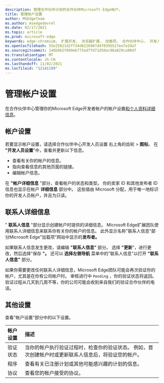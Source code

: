 ```yaml
---
description: 管理合作伙伴计划的合作伙伴Microsoft Edge帐户。
title: 管理帐户设置
author: MSEdgeTeam
ms.author: msedgedevrel
ms.date: 02/17/2021
ms.topic: article
ms.prod: microsoft-edge
keywords: edge-chromium， 扩展开发， 浏览器扩展， 加载项， 合作伙伴中心， 开发人员
ms.openlocfilehash: 55e25821d2ff34d8226987d4f0395527ee7e2da7
ms.sourcegitcommit: 148b9b2f609eb775ed7fd71d50ac98a829ca90df
ms.translationtype: MT
ms.contentlocale: zh-CN
ms.lasthandoff: 11/02/2021
ms.locfileid: "12141199"
---
```

# <a name="manage-account-settings"></a>管理帐户设置

在合作伙伴中心管理你的Microsoft Edge开发者帐户的帐户设置[和个人资料详细信息][MicrosoftPartnerCenter]。


<!-- ====================================================================== -->
## <a name="account-settings"></a>帐户设置

若要显示帐户设置，请选择合作伙伴中心开发人员设置 右上角的齿轮[][MicrosoftPartnerCenter]  >  **图标**。  在 **"开发人员设置**"中，查看并更新以下信息。

*   查看有关你的帐户的信息。
*   指向查看信息的其他页面的链接。
*   编辑帐户信息。

在 **"帐户详细信息** "部分，查看帐户的状态和类型。  你的卖家 ID 和其他发布者 ID 信息也显示在帐户 **详细信息** 部分中。  这些值由 Microsoft 分配，用于唯一地标识你的开发人员帐户，并且为只读。


<!-- ====================================================================== -->
## <a name="contact-details"></a>联系人详细信息

" **联系人信息** "部分显示创建帐户时提供的详细信息。  Microsoft Edge扩展团队使用联系人详细信息来联系你有关你的帐户的信息。  此外显示名称"联系人信息"部分Microsoft Edge"加载项"网站中显示的**发布者。**

如果联系人信息发生更改，请编辑 **"联系人信息"** 部分。  选择 **"更新**"，进行更改，然后选择"保存 **"。**  还可以 **选择左侧导航** 菜单中的"联系人信息"以打开 **"联系人信息"** 部分。

如果你需要更改任何联系人详细信息，Microsoft Edge团队可能会再次验证你的帐户，尤其是在你有公司帐户时。  审核进行中 `Pending` ，你的验证状态将返回。  验证过程从几天到几周不等，你的公司可能会收到来自我们的验证合作伙伴的电话。


<!-- ====================================================================== -->
## <a name="other-settings"></a>其他设置

查看"帐户设置"部分中的以下设置。

| 帐户设置 | 描述 |
|:--- |:--- |
| 验证状态 | 当你的帐户执行验证过程时，检查你的验证状态。  例如，首次创建帐户时或更新联系人信息后，将验证您的帐户。 |
| 程序 | 查看有关已注册计划或其他可能感兴趣的计划的信息。 |
| 协议 | 查看您的帐户接受的协议。 |

<!-- links -->

[MicrosoftPartnerCenter]: https://partner.microsoft.com/dashboard/microsoftedge/public/login?ref=dd "合作伙伴中心"
